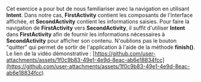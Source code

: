 Cet exercice a pour but de nous familiariser avec la navigation en utilisant **Intent**. Dans notre cas, **FirstActivity** contient les composants de l'interface affichée, et **SecondActivity** contient les informations saisies. Pour faire la navigation de **FirstActivity** vers **SecondActivity**, il suffit d'utiliser **Intent** dans **FirstActivity** afin de fournir les informations nécessaires à **SecondActivity** pour afficher son contenu. N'oublions pas le bouton "quitter" qui permet de sortir de l'application à l'aide de la méthode **finish()**.
Le lien de la vidéo démonstrative : [https://github.com/user-attachments/assets/1f0c9b83-49e1-4e9d-8eac-ab6e18834fcc](https://github.com/user-attachments/assets/1f0c9b83-49e1-4e9d-8eac-ab6e18834fcc)

